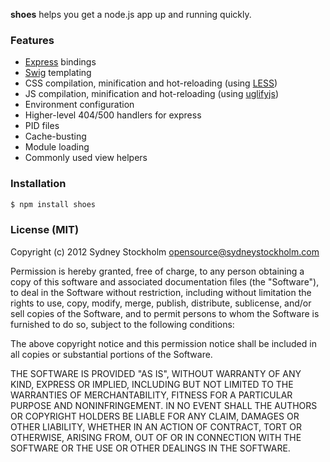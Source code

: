 **shoes** helps you get a node.js app up and running quickly.

### Features

- [Express](https://github.com/visionmedia/express) bindings
- [Swig](https://github.com/paularmstrong/swig) templating
- CSS compilation, minification and hot-reloading (using [LESS](http://lesscss.org/))
- JS compilation, minification and hot-reloading (using [uglifyjs](https://github.com/mishoo/UglifyJS))
- Environment configuration
- Higher-level 404/500 handlers for express
- PID files
- Cache-busting
- Module loading
- Commonly used view helpers

### Installation

```bash
$ npm install shoes
```

### License (MIT)

Copyright (c) 2012 Sydney Stockholm <opensource@sydneystockholm.com>

Permission is hereby granted, free of charge, to any person obtaining
a copy of this software and associated documentation files (the
"Software"), to deal in the Software without restriction, including
without limitation the rights to use, copy, modify, merge, publish,
distribute, sublicense, and/or sell copies of the Software, and to
permit persons to whom the Software is furnished to do so, subject to
the following conditions:

The above copyright notice and this permission notice shall be
included in all copies or substantial portions of the Software.

THE SOFTWARE IS PROVIDED "AS IS", WITHOUT WARRANTY OF ANY KIND,
EXPRESS OR IMPLIED, INCLUDING BUT NOT LIMITED TO THE WARRANTIES OF
MERCHANTABILITY, FITNESS FOR A PARTICULAR PURPOSE AND
NONINFRINGEMENT. IN NO EVENT SHALL THE AUTHORS OR COPYRIGHT HOLDERS BE
LIABLE FOR ANY CLAIM, DAMAGES OR OTHER LIABILITY, WHETHER IN AN ACTION
OF CONTRACT, TORT OR OTHERWISE, ARISING FROM, OUT OF OR IN CONNECTION
WITH THE SOFTWARE OR THE USE OR OTHER DEALINGS IN THE SOFTWARE.

